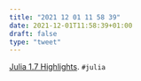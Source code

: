 ```yaml
---
title: "2021 12 01 11 58 39"
date: 2021-12-01T11:58:39+01:00
draft: false
type: "tweet"
---
```

[Julia 1.7 Highlights](https://julialang.org/blog/2021/11/julia-1.7-highlights/). `#julia`

